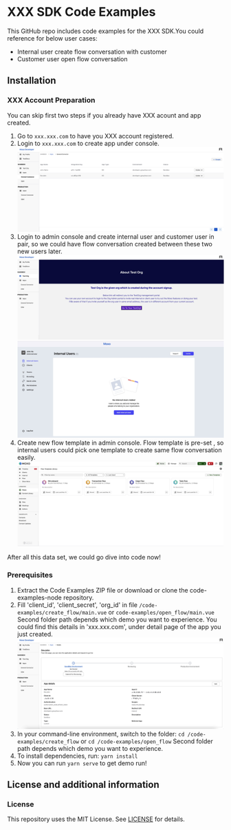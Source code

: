 # XXX SDK Code Examples

This GitHub repo includes code examples for the XXX SDK.You could reference for below user cases:

* Internal user create flow conversation with customer
* Customer user open flow conversation

## Installation

### XXX Account Preparation

You can skip first two steps if you already have XXX acount and app created.

1. Go to `xxx.xxx.com` to have you XXX account registered.
2. Login to `xxx.xxx.com` to create app under console.
   ![create_app](./Resources/create_app.png)
3. Login to admin console and create internal user and customer user in pair, so we could have flow conversation created between these two new users later.
   ![go_admin](./Resources/go_admin.png)
   ![create_user](./Resources/create_user.png)
4. Create new flow template in admin console. Flow template is pre-set , so internal users could pick one template to create same flow conversation easily.
   ![create_template](./Resources/create_template.png)

After all this data set, we could go dive into code now!

### Prerequisites

1. Extract the Code Examples ZIP file or download or clone the code-examples-node repository.
2. Fill 'client_id', 'client_secret', 'org_id' in file `/code-examples/create_flow/main.vue` or `code-examples/open_flow/main.vue`
   Second folder path depends which demo you want to experience.
   You could find this details in 'xxx.xxx.com', under detail page of the app you just created.
   ![app_detail](./Resources/app_detail.png)
3. In your command-line environment, switch to the folder:
   `cd /code-examples/create_flow` or `cd /code-examples/open_flow`
   Second folder path depends which demo you want to experience.
4. To install dependencies, run: `yarn install`
5. Now you can run `yarn serve` to get demo run!

## License and additional information

### License

This repository uses the MIT License. See [LICENSE](./LICENSE) for details.